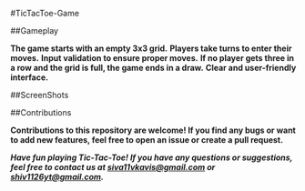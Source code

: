 #TicTacToe-Game

##Gameplay

**The game starts with an empty 3x3 grid.**
**Players take turns to enter their moves.**
**Input validation to ensure proper moves.**
**If no player gets three in a row and the grid is full, the game ends in a draw.**
**Clear and user-friendly interface.**

##ScreenShots

##Contributions

**Contributions to this repository are welcome! If you find any bugs or want to add new features, feel free to open an issue or create a pull request.**

***Have fun playing Tic-Tac-Toe! If you have any questions or suggestions, feel free to contact us at siva11vkavis@gmail.com or shiv1126yt@gmail.com.***

